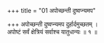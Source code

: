 +++
title = "01 अपोच्छन्ती दुष्वप्न्यमप"

+++
अपोच्छन्ती दुष्वप्न्यमप दुर्हार्दमुच्छतम् ।  
अपोष्टं सर्वं क्षेत्रियं सर्वाश्च यातुधान्यः ॥ १ ॥